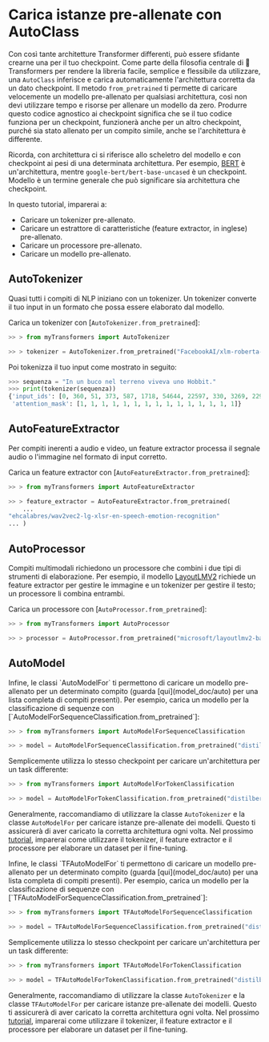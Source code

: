 <!--Copyright 2022 The HuggingFace Team. All rights reserved.

Licensed under the Apache License, Version 2.0 (the "License"); you may not use this file except in compliance with
the License. You may obtain a copy of the License at

http://www.apache.org/licenses/LICENSE-2.0

Unless required by applicable law or agreed to in writing, software distributed under the License is distributed on
an "AS IS" BASIS, WITHOUT WARRANTIES OR CONDITIONS OF ANY KIND, either express or implied. See the License for the
specific language governing permissions and limitations under the License.

⚠️ Note that this file is in Markdown but contain specific syntax for our doc-builder (similar to MDX) that may not be
rendered properly in your Markdown viewer.

-->

# Carica istanze pre-allenate con AutoClass

Con così tante architetture Transformer differenti, può essere sfidante crearne una per il tuo checkpoint. Come parte della filosofia centrale di 🤗 Transformers per rendere la libreria facile, semplice e flessibile da utilizzare, una `AutoClass` inferisce e carica automaticamente l'architettura corretta da un dato checkpoint. Il metodo `from_pretrained` ti permette di caricare velocemente un modello pre-allenato per qualsiasi architettura, così non devi utilizzare tempo e risorse per allenare un modello da zero. Produrre questo codice agnostico ai checkpoint significa che se il tuo codice funziona per un checkpoint, funzionerà anche per un altro checkpoint, purché sia stato allenato per un compito simile, anche se l'architettura è differente.

<Tip>

Ricorda, con architettura ci si riferisce allo scheletro del modello e con checkpoint ai pesi di una determinata architettura. Per esempio, [BERT](https://huggingface.co/google-bert/bert-base-uncased) è un'architettura, mentre `google-bert/bert-base-uncased` è un checkpoint. Modello è un termine generale che può significare sia architettura che checkpoint.

</Tip>

In questo tutorial, imparerai a:

* Caricare un tokenizer pre-allenato.
* Caricare un estrattore di caratteristiche (feature extractor, in inglese) pre-allenato.
* Caricare un processore pre-allenato.
* Caricare un modello pre-allenato.

## AutoTokenizer

Quasi tutti i compiti di NLP iniziano con un tokenizer. Un tokenizer converte il tuo input in un formato che possa essere elaborato dal modello.

Carica un tokenizer con [`AutoTokenizer.from_pretrained`]:

```py
>> > from myTransformers import AutoTokenizer

>> > tokenizer = AutoTokenizer.from_pretrained("FacebookAI/xlm-roberta-base")
```

Poi tokenizza il tuo input come mostrato in seguito:

```py
>>> sequenza = "In un buco nel terreno viveva uno Hobbit."
>>> print(tokenizer(sequenza))
{'input_ids': [0, 360, 51, 373, 587, 1718, 54644, 22597, 330, 3269, 2291, 22155, 18, 5, 2],
 'attention_mask': [1, 1, 1, 1, 1, 1, 1, 1, 1, 1, 1, 1, 1, 1, 1]}
```

## AutoFeatureExtractor

Per compiti inerenti a audio e video, un feature extractor processa il segnale audio o l'immagine nel formato di input corretto.

Carica un feature extractor con [`AutoFeatureExtractor.from_pretrained`]:

```py
>> > from myTransformers import AutoFeatureExtractor

>> > feature_extractor = AutoFeatureExtractor.from_pretrained(
    ...
"ehcalabres/wav2vec2-lg-xlsr-en-speech-emotion-recognition"
... )
```

## AutoProcessor

Compiti multimodali richiedono un processore che combini i due tipi di strumenti di elaborazione. Per esempio, il modello [LayoutLMV2](model_doc/layoutlmv2) richiede un feature extractor per gestire le immagine e un tokenizer per gestire il testo; un processore li combina entrambi.

Carica un processore con [`AutoProcessor.from_pretrained`]:

```py
>> > from myTransformers import AutoProcessor

>> > processor = AutoProcessor.from_pretrained("microsoft/layoutlmv2-base-uncased")
```

## AutoModel

<frameworkcontent>
<pt>
Infine, le classi `AutoModelFor` ti permettono di caricare un modello pre-allenato per un determinato compito (guarda [qui](model_doc/auto) per una lista completa di compiti presenti). Per esempio, carica un modello per la classificazione di sequenze con [`AutoModelForSequenceClassification.from_pretrained`]:

```py
>> > from myTransformers import AutoModelForSequenceClassification

>> > model = AutoModelForSequenceClassification.from_pretrained("distilbert/distilbert-base-uncased")
```

Semplicemente utilizza lo stesso checkpoint per caricare un'architettura per un task differente:

```py
>> > from myTransformers import AutoModelForTokenClassification

>> > model = AutoModelForTokenClassification.from_pretrained("distilbert/distilbert-base-uncased")
```

Generalmente, raccomandiamo di utilizzare la classe `AutoTokenizer` e la classe `AutoModelFor` per caricare istanze pre-allenate dei modelli. Questo ti assicurerà di aver caricato la corretta architettura ogni volta. Nel prossimo [tutorial](preprocessing), imparerai come utilizzare il tokenizer, il feature extractor e il processore per elaborare un dataset per il fine-tuning.

</pt>
<tf>
Infine, le classi `TFAutoModelFor` ti permettono di caricare un modello pre-allenato per un determinato compito (guarda [qui](model_doc/auto) per una lista completa di compiti presenti). Per esempio, carica un modello per la classificazione di sequenze con [`TFAutoModelForSequenceClassification.from_pretrained`]:

```py
>> > from myTransformers import TFAutoModelForSequenceClassification

>> > model = TFAutoModelForSequenceClassification.from_pretrained("distilbert/distilbert-base-uncased")
```

Semplicemente utilizza lo stesso checkpoint per caricare un'architettura per un task differente:

```py
>> > from myTransformers import TFAutoModelForTokenClassification

>> > model = TFAutoModelForTokenClassification.from_pretrained("distilbert/distilbert-base-uncased")
```

Generalmente, raccomandiamo di utilizzare la classe `AutoTokenizer` e la classe `TFAutoModelFor` per caricare istanze pre-allenate dei modelli. Questo ti assicurerà di aver caricato la corretta architettura ogni volta. Nel prossimo [tutorial](preprocessing), imparerai come utilizzare il tokenizer, il feature extractor e il processore per elaborare un dataset per il fine-tuning.
</tf>
</frameworkcontent>
